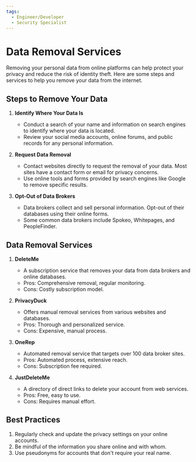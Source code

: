 ```yaml
---
tags:
  - Engineer/Developer
  - Security Specialist
---
```


# Data Removal Services


Removing your personal data from online platforms can help protect your privacy and reduce the risk of identity theft. Here are some steps and services to help you remove your data from the internet.

## Steps to Remove Your Data

1. **Identify Where Your Data Is**
   - Conduct a search of your name and information on search engines to identify where your data is located.
   - Review your social media accounts, online forums, and public records for any personal information.

2. **Request Data Removal**
   - Contact websites directly to request the removal of your data. Most sites have a contact form or email for privacy concerns.
   - Use online tools and forms provided by search engines like Google to remove specific results.

3. **Opt-Out of Data Brokers**
   - Data brokers collect and sell personal information. Opt-out of their databases using their online forms.
   - Some common data brokers include Spokeo, Whitepages, and PeopleFinder.

## Data Removal Services

1. **DeleteMe**
   - A subscription service that removes your data from data brokers and online databases.
   - Pros: Comprehensive removal, regular monitoring.
   - Cons: Costly subscription model.

2. **PrivacyDuck**
   - Offers manual removal services from various websites and databases.
   - Pros: Thorough and personalized service.
   - Cons: Expensive, manual process.

3. **OneRep**
   - Automated removal service that targets over 100 data broker sites.
   - Pros: Automated process, extensive reach.
   - Cons: Subscription fee required.

4. **JustDeleteMe**
   - A directory of direct links to delete your account from web services.
   - Pros: Free, easy to use.
   - Cons: Requires manual effort.

## Best Practices

1. Regularly check and update the privacy settings on your online accounts.
2. Be mindful of the information you share online and with whom.
3. Use pseudonyms for accounts that don't require your real name.